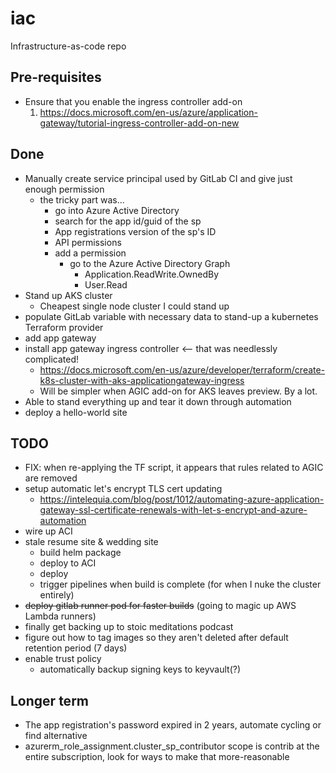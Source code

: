 # iac
Infrastructure-as-code repo

## Pre-requisites
* Ensure that you enable the ingress controller add-on
  1. https://docs.microsoft.com/en-us/azure/application-gateway/tutorial-ingress-controller-add-on-new

## Done
* Manually create service principal used by GitLab CI and give just enough permission
  * the tricky part was...
    * go into Azure Active Directory
    * search for the app id/guid of the sp
    * App registrations version of the sp's ID
    * API permissions
    * add a permission
      * go to the Azure Active Directory Graph
        * Application.ReadWrite.OwnedBy
        * User.Read
* Stand up AKS cluster
  * Cheapest single node cluster I could stand up
* populate GitLab variable with necessary data to stand-up a kubernetes Terraform provider
* add app gateway
* install app gateway ingress controller <-- that was needlessly complicated!
  * https://docs.microsoft.com/en-us/azure/developer/terraform/create-k8s-cluster-with-aks-applicationgateway-ingress
  * Will be simpler when AGIC add-on for AKS leaves preview. By a lot.
* Able to stand everything up and tear it down through automation
* deploy a hello-world site

## TODO
* FIX: when re-applying the TF script, it appears that rules related to AGIC are removed
* setup automatic let's encrypt TLS cert updating
  * https://intelequia.com/blog/post/1012/automating-azure-application-gateway-ssl-certificate-renewals-with-let-s-encrypt-and-azure-automation
* wire up ACI
* stale resume site & wedding site
  * build helm package
  * deploy to ACI
  * deploy
  * trigger pipelines when build is complete (for when I nuke the cluster entirely)
* ~~deploy gitlab runner pod for faster builds~~ (going to magic up AWS Lambda runners)
* finally get backing up to stoic meditations podcast
* figure out how to tag images so they aren't deleted after default retention period (7 days)
* enable trust policy
  * automatically backup signing keys to keyvault(?)

## Longer term
* The app registration's password expired in 2 years, automate cycling or find alternative
* azurerm_role_assignment.cluster_sp_contributor scope is contrib at the entire subscription, look for ways to make that more-reasonable
